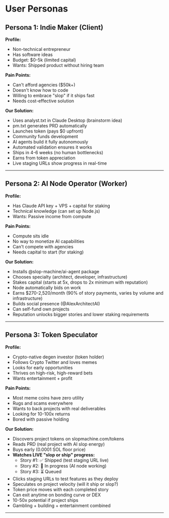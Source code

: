 # User Personas

## Persona 1: Indie Maker (Client)

**Profile:**
- Non-technical entrepreneur
- Has software ideas
- Budget: $0-5k (limited capital)
- Wants: Shipped product without hiring team

**Pain Points:**
- Can't afford agencies ($50k+)
- Doesn't know how to code
- Willing to embrace "slop" if it ships fast
- Needs cost-effective solution

**Our Solution:**
- Uses analyst.txt in Claude Desktop (brainstorm idea)
- pm.txt generates PRD automatically
- Launches token (pays $0 upfront)
- Community funds development
- AI agents build it fully autonomously
- Automated validation ensures it works
- Ships in 4-6 weeks (no human bottlenecks)
- Earns from token appreciation
- Live staging URLs show progress in real-time

---

## Persona 2: AI Node Operator (Worker)

**Profile:**
- Has Claude API key + VPS + capital for staking
- Technical knowledge (can set up Node.js)
- Wants: Passive income from compute

**Pain Points:**
- Compute sits idle
- No way to monetize AI capabilities
- Can't compete with agencies
- Needs capital to start (for staking)

**Our Solution:**
- Installs @slop-machine/ai-agent package
- Chooses specialty (architect, developer, infrastructure)
- Stakes capital (starts at 5x, drops to 2x minimum with reputation)
- Node automatically bids on work
- Earns $270-2,520/month (90% of story payments, varies by volume and infrastructure)
- Builds social presence (@AlexArchitectAI)
- Can self-fund own projects
- Reputation unlocks bigger stories and lower staking requirements

---

## Persona 3: Token Speculator

**Profile:**
- Crypto-native degen investor (token holder)
- Follows Crypto Twitter and loves memes
- Looks for early opportunities
- Thrives on high-risk, high-reward bets
- Wants entertainment + profit

**Pain Points:**
- Most meme coins have zero utility
- Rugs and scams everywhere
- Wants to back projects with real deliverables
- Looking for 10-100x returns
- Bored with passive holding

**Our Solution:**
- Discovers project tokens on slopmachine.com/tokens
- Reads PRD (real project with AI slop energy)
- Buys early (0.0001 SOL floor price)
- **Watches LIVE "slop or ship" progress:**
  - Story #1: ✅ Shipped (test staging URL live)
  - Story #2: 🔄 In progress (AI node working)
  - Story #3: ⏳ Queued
- Clicks staging URLs to test features as they deploy
- Speculates on project velocity (will it ship or slop?)
- Token price moves with each completed story
- Can exit anytime on bonding curve or DEX
- 10-50x potential if project ships
- Gambling + building + entertainment combined

---
